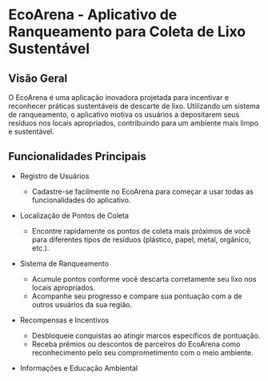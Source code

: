 # EcoArena - Aplicativo de Ranqueamento para Coleta de Lixo Sustentável

## Visão Geral
O EcoArena é uma aplicação inovadora projetada para incentivar e reconhecer práticas sustentáveis de descarte de lixo. Utilizando um sistema de ranqueamento, o aplicativo motiva os usuários a depositarem seus resíduos nos locais apropriados, contribuindo para um ambiente mais limpo e sustentável.

## Funcionalidades Principais
- Registro de Usuários
  - Cadastre-se facilmente no EcoArena para começar a usar todas as funcionalidades do aplicativo.
- Localização de Pontos de Coleta
  - Encontre rapidamente os pontos de coleta mais próximos de você para diferentes tipos de resíduos (plástico, papel, metal, orgânico, etc.).
- Sistema de Ranqueamento
  - Acumule pontos conforme você descarta corretamente seu lixo nos locais apropriados.
  - Acompanhe seu progresso e compare sua pontuação com a de outros usuários da sua região.
- Recompensas e Incentivos

  - Desbloqueie conquistas ao atingir marcos específicos de pontuação.
  - Receba prêmios ou descontos de parceiros do EcoArena como reconhecimento pelo seu comprometimento com o meio ambiente.
- Informações e Educação Ambiental

